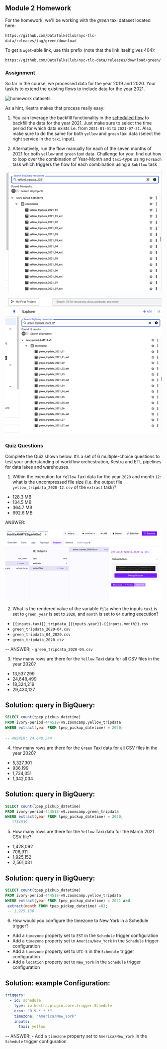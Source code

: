 ## Module 2 Homework

For the homework, we'll be working with the _green_ taxi dataset located here:

`https://github.com/DataTalksClub/nyc-tlc-data/releases/tag/green/download`

To get a `wget`-able link, use this prefix (note that the link itself gives 404):

`https://github.com/DataTalksClub/nyc-tlc-data/releases/download/green/`

### Assignment

So far in the course, we processed data for the year 2019 and 2020. Your task is to extend the existing flows to include data for the year 2021.

![homework datasets](../../../02-workflow-orchestration/images/homework.png)

As a hint, Kestra makes that process really easy:
1. You can leverage the backfill functionality in the [scheduled flow](../../../02-workflow-orchestration/flows/07_gcp_taxi_scheduled.yaml) to backfill the data for the year 2021. Just make sure to select the time period for which data exists i.e. from `2021-01-01` to `2021-07-31`. Also, make sure to do the same for both `yellow` and `green` taxi data (select the right service in the `taxi` input).


2. Alternatively, run the flow manually for each of the seven months of 2021 for both `yellow` and `green` taxi data. Challenge for you: find out how to loop over the combination of Year-Month and `taxi`-type using `ForEach` task which triggers the flow for each combination using a `Subflow` task

![manually_set](https://github.com/sara-soomro/Sara-Zoomcamp-2025/blob/main/Week2/yellow_2021.png)

![loaded](https://github.com/sara-soomro/Sara-Zoomcamp-2025/blob/main/Week2/green_2021.png)


### Quiz Questions

Complete the Quiz shown below. It’s a set of 6 multiple-choice questions to test your understanding of workflow orchestration, Kestra and ETL pipelines for data lakes and warehouses.

1) Within the execution for `Yellow` Taxi data for the year `2020` and month `12`: what is the uncompressed file size (i.e. the output file `yellow_tripdata_2020-12.csv` of the `extract` task)?
- 128.3 MB
- 134.5 MB
- 364.7 MB
- 692.6 MB

ANSWER:

![answer](https://github.com/sara-soomro/Sara-Zoomcamp-2025/blob/main/Week2/kestra-2020-12-yellow.png)


2) What is the rendered value of the variable `file` when the inputs `taxi` is set to `green`, `year` is set to `2020`, and `month` is set to `04` during execution?
- `{{inputs.taxi}}_tripdata_{{inputs.year}}-{{inputs.month}}.csv` 
- `green_tripdata_2020-04.csv`
- `green_tripdata_04_2020.csv`
- `green_tripdata_2020.csv`

-- ANSWER: - `green_tripdata_2020-04.csv`

3) How many rows are there for the `Yellow` Taxi data for all CSV files in the year 2020?
- 13,537.299
- 24,648,499
- 18,324,219
- 29,430,127

## Solution: query in BigQuery:
```sql
SELECT count(tpep_pickup_datetime) 
FROM ivory-period-444518-v9.zoomcamp.yellow_tripdata
WHERE extract(year FROM tpep_pickup_datetime) = 2020;

-- ANSWER: 24,648,544
```

4) How many rows are there for the `Green` Taxi data for all CSV files in the year 2020?
- 5,327,301
- 936,199
- 1,734,051
- 1,342,034

## Solution: query in BigQuery:
```sql
SELECT count(lpep_pickup_datetime) 
FROM ivory-period-444518-v9.zoomcamp.green_tripdata
WHERE extract(year FROM lpep_pickup_datetime) = 2020;
-- 1734039
```

5) How many rows are there for the `Yellow` Taxi data for the March 2021 CSV file?
- 1,428,092
- 706,911
- 1,925,152
- 2,561,031

## Solution: query in BigQuery:
```sql
SELECT count(tpep_pickup_datetime) 
FROM ivory-period-444518-v9.zoomcamp.yellow_tripdata
WHERE extract(year FROM tpep_pickup_datetime) = 2021 and 
 extract(month FROM tpep_pickup_datetime) =03;
 -- 1,925,130

```

6) How would you configure the timezone to New York in a Schedule trigger?
- Add a `timezone` property set to `EST` in the `Schedule` trigger configuration  
- Add a `timezone` property set to `America/New_York` in the `Schedule` trigger configuration
- Add a `timezone` property set to `UTC-5` in the `Schedule` trigger configuration
- Add a `location` property set to `New_York` in the `Schedule` trigger configuration  

## Solution: example Configuration:
```yaml
triggers:
  - id: schedule
    type: io.kestra.plugin.core.trigger.Schedule
    cron: "0 9 * * *"
    timezone: "America/New_York"
    inputs:
      taxi: yellow
```
-- ANSWER: - Add a `timezone` property set to `America/New_York` in the `Schedule` trigger configuration
